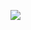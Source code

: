 

![](https://data-hz-pds.teambition.net/5fb360b822a1152c92044f8a9cc093a5d896e89b%2F5fb360b8b06a8476738848bf8e187297c173eb8a?Expires=1605605671&OSSAccessKeyId=LTAIsE5mAn2F493Q&Signature=9u%2BWcXfp5%2BOAhROf03%2F3E2%2FNff4%3D&x-oss-process=image%2Fresize%2Cm_lfit%2Cw_800%2Ch_600%2Climit_1)

